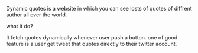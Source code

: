 Dynamic quotes is a website in which you can see losts of quotes of diffrent author all over the world.


what it do?

It fetch quotes dynamically whenever user push a button.
one of good feature is a user get tweet that quotes directly to their twitter account.
